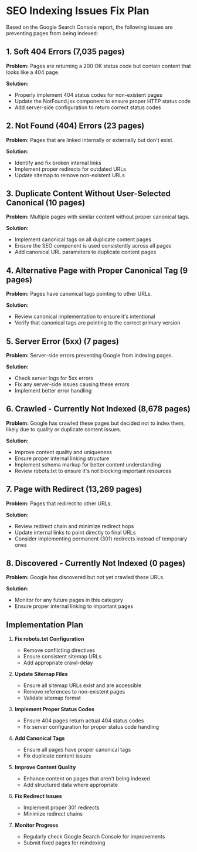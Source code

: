 # SEO Indexing Issues Fix Plan

Based on the Google Search Console report, the following issues are preventing pages from being indexed:

## 1. Soft 404 Errors (7,035 pages)

**Problem:** Pages are returning a 200 OK status code but contain content that looks like a 404 page.

**Solution:**
- Properly implement 404 status codes for non-existent pages
- Update the NotFound.jsx component to ensure proper HTTP status code
- Add server-side configuration to return correct status codes

## 2. Not Found (404) Errors (23 pages)

**Problem:** Pages that are linked internally or externally but don't exist.

**Solution:**
- Identify and fix broken internal links
- Implement proper redirects for outdated URLs
- Update sitemap to remove non-existent URLs

## 3. Duplicate Content Without User-Selected Canonical (10 pages)

**Problem:** Multiple pages with similar content without proper canonical tags.

**Solution:**
- Implement canonical tags on all duplicate content pages
- Ensure the SEO component is used consistently across all pages
- Add canonical URL parameters to duplicate content pages

## 4. Alternative Page with Proper Canonical Tag (9 pages)

**Problem:** Pages have canonical tags pointing to other URLs.

**Solution:**
- Review canonical implementation to ensure it's intentional
- Verify that canonical tags are pointing to the correct primary version

## 5. Server Error (5xx) (7 pages)

**Problem:** Server-side errors preventing Google from indexing pages.

**Solution:**
- Check server logs for 5xx errors
- Fix any server-side issues causing these errors
- Implement better error handling

## 6. Crawled - Currently Not Indexed (8,678 pages)

**Problem:** Google has crawled these pages but decided not to index them, likely due to quality or duplicate content issues.

**Solution:**
- Improve content quality and uniqueness
- Ensure proper internal linking structure
- Implement schema markup for better content understanding
- Review robots.txt to ensure it's not blocking important resources

## 7. Page with Redirect (13,269 pages)

**Problem:** Pages that redirect to other URLs.

**Solution:**
- Review redirect chain and minimize redirect hops
- Update internal links to point directly to final URLs
- Consider implementing permanent (301) redirects instead of temporary ones

## 8. Discovered - Currently Not Indexed (0 pages)

**Problem:** Google has discovered but not yet crawled these URLs.

**Solution:**
- Monitor for any future pages in this category
- Ensure proper internal linking to important pages

## Implementation Plan

1. **Fix robots.txt Configuration**
   - Remove conflicting directives
   - Ensure consistent sitemap URLs
   - Add appropriate crawl-delay

2. **Update Sitemap Files**
   - Ensure all sitemap URLs exist and are accessible
   - Remove references to non-existent pages
   - Validate sitemap format

3. **Implement Proper Status Codes**
   - Ensure 404 pages return actual 404 status codes
   - Fix server configuration for proper status code handling

4. **Add Canonical Tags**
   - Ensure all pages have proper canonical tags
   - Fix duplicate content issues

5. **Improve Content Quality**
   - Enhance content on pages that aren't being indexed
   - Add structured data where appropriate

6. **Fix Redirect Issues**
   - Implement proper 301 redirects
   - Minimize redirect chains

7. **Monitor Progress**
   - Regularly check Google Search Console for improvements
   - Submit fixed pages for reindexing